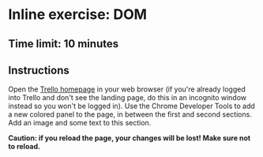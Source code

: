 # Inline exercise: DOM

## Time limit: 10 minutes

## Instructions

Open the [Trello homepage](http://www.trello.com) in your web browser
(if you're already logged into Trello and don't see the landing page, do
this in an incognito window instead so you won't be logged in). Use the
Chrome Developer Tools to add a new colored panel to the page, in
between the first and second sections. Add an image and some text to
this section.

**Caution: if you reload the page, your changes will be lost! Make sure
not to reload.**
